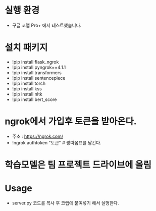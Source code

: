 # 실행 환경
* 구글 코랩 Pro+ 에서 테스트했습니다.

# 설치 패키지
* !pip install flask_ngrok
* !pip install pyngrok==4.1.1
* !pip install transformers
* !pip install sentencepiece
* !pip install torch
* !pip install kss
* !pip install nltk
* !pip install bert_score

# ngrok에서 가입후 토큰을 받아온다.
* 주소 : https://ngrok.com/
* !ngrok authtoken "토큰" # 쌍따옴표를 남긴다.

# 학습모델은 팀 프로젝트 드라이브에 올림

# Usage
* server.py 코드를 복사 후 코랩에 붙여넣기 해서 실행한다.
